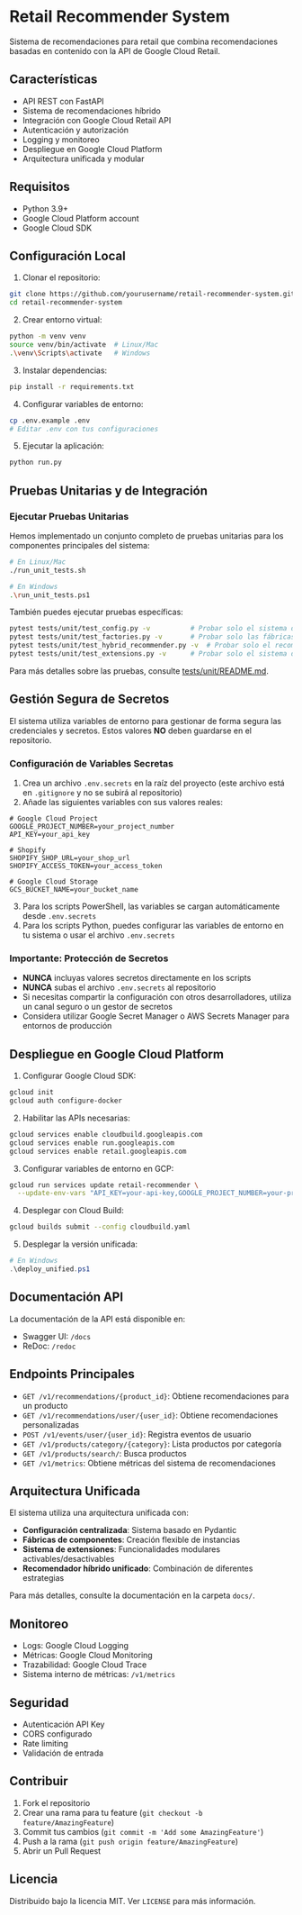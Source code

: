# Retail Recommender System

Sistema de recomendaciones para retail que combina recomendaciones basadas en contenido con la API de Google Cloud Retail.

## Características

- API REST con FastAPI
- Sistema de recomendaciones híbrido
- Integración con Google Cloud Retail API
- Autenticación y autorización
- Logging y monitoreo
- Despliegue en Google Cloud Platform
- Arquitectura unificada y modular

## Requisitos

- Python 3.9+
- Google Cloud Platform account
- Google Cloud SDK

## Configuración Local

1. Clonar el repositorio:
```bash
git clone https://github.com/yourusername/retail-recommender-system.git
cd retail-recommender-system
```

2. Crear entorno virtual:
```bash
python -m venv venv
source venv/bin/activate  # Linux/Mac
.\venv\Scripts\activate   # Windows
```

3. Instalar dependencias:
```bash
pip install -r requirements.txt
```

4. Configurar variables de entorno:
```bash
cp .env.example .env
# Editar .env con tus configuraciones
```

5. Ejecutar la aplicación:
```bash
python run.py
```

## Pruebas Unitarias y de Integración

### Ejecutar Pruebas Unitarias

Hemos implementado un conjunto completo de pruebas unitarias para los componentes principales del sistema:

```bash
# En Linux/Mac
./run_unit_tests.sh

# En Windows
.\run_unit_tests.ps1
```

También puedes ejecutar pruebas específicas:

```bash
pytest tests/unit/test_config.py -v          # Probar solo el sistema de configuración
pytest tests/unit/test_factories.py -v       # Probar solo las fábricas
pytest tests/unit/test_hybrid_recommender.py -v  # Probar solo el recomendador híbrido
pytest tests/unit/test_extensions.py -v      # Probar solo el sistema de extensiones
```

Para más detalles sobre las pruebas, consulte [tests/unit/README.md](tests/unit/README.md).

## Gestión Segura de Secretos

El sistema utiliza variables de entorno para gestionar de forma segura las credenciales y secretos. Estos valores **NO** deben guardarse en el repositorio.

### Configuración de Variables Secretas

1. Crea un archivo `.env.secrets` en la raíz del proyecto (este archivo está en `.gitignore` y no se subirá al repositorio)
2. Añade las siguientes variables con sus valores reales:

```
# Google Cloud Project
GOOGLE_PROJECT_NUMBER=your_project_number
API_KEY=your_api_key

# Shopify
SHOPIFY_SHOP_URL=your_shop_url
SHOPIFY_ACCESS_TOKEN=your_access_token

# Google Cloud Storage
GCS_BUCKET_NAME=your_bucket_name
```

3. Para los scripts PowerShell, las variables se cargan automáticamente desde `.env.secrets`
4. Para los scripts Python, puedes configurar las variables de entorno en tu sistema o usar el archivo `.env.secrets`

### Importante: Protección de Secretos

- **NUNCA** incluyas valores secretos directamente en los scripts
- **NUNCA** subas el archivo `.env.secrets` al repositorio
- Si necesitas compartir la configuración con otros desarrolladores, utiliza un canal seguro o un gestor de secretos
- Considera utilizar Google Secret Manager o AWS Secrets Manager para entornos de producción

## Despliegue en Google Cloud Platform

1. Configurar Google Cloud SDK:
```bash
gcloud init
gcloud auth configure-docker
```

2. Habilitar las APIs necesarias:
```bash
gcloud services enable cloudbuild.googleapis.com
gcloud services enable run.googleapis.com
gcloud services enable retail.googleapis.com
```

3. Configurar variables de entorno en GCP:
```bash
gcloud run services update retail-recommender \
  --update-env-vars "API_KEY=your-api-key,GOOGLE_PROJECT_NUMBER=your-project-number"
```

4. Desplegar con Cloud Build:
```bash
gcloud builds submit --config cloudbuild.yaml
```

5. Desplegar la versión unificada:
```powershell
# En Windows
.\deploy_unified.ps1
```

## Documentación API

La documentación de la API está disponible en:
- Swagger UI: `/docs`
- ReDoc: `/redoc`

## Endpoints Principales

- `GET /v1/recommendations/{product_id}`: Obtiene recomendaciones para un producto
- `GET /v1/recommendations/user/{user_id}`: Obtiene recomendaciones personalizadas
- `POST /v1/events/user/{user_id}`: Registra eventos de usuario
- `GET /v1/products/category/{category}`: Lista productos por categoría
- `GET /v1/products/search/`: Busca productos
- `GET /v1/metrics`: Obtiene métricas del sistema de recomendaciones

## Arquitectura Unificada

El sistema utiliza una arquitectura unificada con:

- **Configuración centralizada**: Sistema basado en Pydantic
- **Fábricas de componentes**: Creación flexible de instancias
- **Sistema de extensiones**: Funcionalidades modulares activables/desactivables
- **Recomendador híbrido unificado**: Combinación de diferentes estrategias

Para más detalles, consulte la documentación en la carpeta `docs/`.

## Monitoreo

- Logs: Google Cloud Logging
- Métricas: Google Cloud Monitoring
- Trazabilidad: Google Cloud Trace
- Sistema interno de métricas: `/v1/metrics`

## Seguridad

- Autenticación API Key
- CORS configurado
- Rate limiting
- Validación de entrada

## Contribuir

1. Fork el repositorio
2. Crear una rama para tu feature (`git checkout -b feature/AmazingFeature`)
3. Commit tus cambios (`git commit -m 'Add some AmazingFeature'`)
4. Push a la rama (`git push origin feature/AmazingFeature`)
5. Abrir un Pull Request

## Licencia

Distribuido bajo la licencia MIT. Ver `LICENSE` para más información.